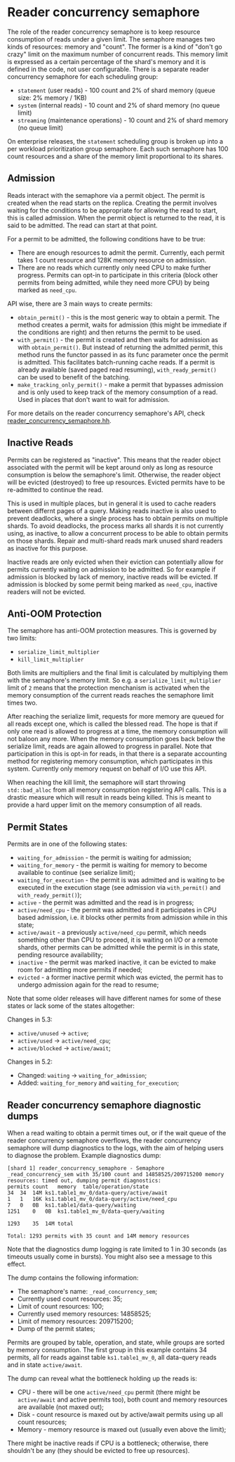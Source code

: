 # Reader concurrency semaphore

The role of the reader concurrency semaphore is to keep resource consumption of reads under a given limit.
The semaphore manages two kinds of resources: memory and "count". The former is a kind of "don't go crazy" limit on the maximum number of concurrent reads.
This memory limit is expressed as a certain percentage of the shard's memory and it is defined in the code, not user configurable.
There is a separate reader concurrency semaphore for each scheduling group:
* `statement` (user reads) - 100 count and 2% of shard memory (queue size: 2% memory / 1KB)
* `system` (internal reads) - 10 count and 2% of shard memory (no queue limit)
* `streaming` (maintenance operations) - 10 count and 2% of shard memory (no queue limit)

On enterprise releases, the `statement` scheduling group is broken up into a per workload prioritization group semaphore. Each such semaphore has 100 count resources and a share of the memory limit proportional to its shares.

## Admission

Reads interact with the semaphore via a permit object. The permit is created when the read starts on the replica. Creating the permit involves waiting for the conditions to be appropriate for allowing the read to start, this is called admission.
When the permit object is returned to the read, it is said to be admitted. The read can start at that point.

For a permit to be admitted, the following conditions have to be true:
* There are enough resources to admit the permit. Currently, each permit takes 1 count resource and 128K memory resource on admission.
* There are no reads which currently only need CPU to make further progress. Permits can opt-in to participate in this criteria (block other permits from being admitted, while they need more CPU) by being marked as `need_cpu`.

API wise, there are 3 main ways to create permits:
* `obtain_permit()` - this is the most generic way to obtain a permit. The method creates a permit, waits for admission (this might be immediate if the conditions are right) and then returns the permit to be used.
* `with_permit()` - the permit is created and then waits for admission as with `obtain_permit()`. But instead of returning the admitted permit, this method runs the functor passed in as its func parameter once the permit is admitted. This facilitates batch-running cache reads. If a permit is already available (saved paged read resuming), `with_ready_permit()` can be used to benefit of the batching.
* `make_tracking_only_permit()` - make a permit that bypasses admission and is only used to keep track of the memory consumption of a read. Used in places that don't want to wait for admission.

For more details on the reader concurrency semaphore's API, check [reader_concurrency_semaphore.hh](../../reader_concurrency_semaphore.hh).

## Inactive Reads

Permits can be registered as "inactive". This means that the reader object associated with the permit will be kept around only as long as resource consumption is below the semaphore's limit. Otherwise, the reader object will be evicted (destroyed) to free up resources. Evicted permits have to be re-admitted to continue the read.

This is used in multiple places, but in general it is used to cache readers between differnt pages of a query.
Making reads inactive is also used to prevent deadlocks, where a single process has to obtain permits on multiple shards. To avoid deadlocks, the process marks all shards it is not currently using, as inactive, to allow a concurrent process to be able to obtain permits on those shards. Repair and multi-shard reads mark unused shard readers as inactive for this purpose.

Inactive reads are only evicted when their eviction can potentially allow for permits currently waiting on admission to be admitted. So for example if admission is blocked by lack of memory, inactive reads will be evicted. If admission is blocked by some permit being marked as `need_cpu`, inactive readers will not be evicted.

## Anti-OOM Protection

The semaphore has anti-OOM protection measures. This is governed by two limits:
* `serialize_limit_multiplier`
* `kill_limit_multiplier`

Both limits are multipliers and the final limit is calculated by multiplying them with the semaphore's memory limit. So e.g. a `serialize_limit_multiplier` limit of `2` means that the protection menchanism is activated when the memory consumption of the current reads reaches the semaphore limit times two.

After reaching the serialize limit, requests for more memory are queued for all reads except one, which is called the blessed read. The hope is that if only one read is allowed to progress at a time, the memory consumption will not baloon any more. When the memory consumption goes back below the serialize limit, reads are again allowed to progress in parallel.
Note that participation in this is opt-in for reads, in that there is a separate accounting method for registering memory consumption, which participates in this system. Currently only memory request on behalf of I/O use this API.

When reaching the kill limit, the semaphore will start throwing `std::bad_alloc` from all memory consumption registering API calls. This is a drastic measure which will result in reads being killed. This is meant to provide a hard upper limit on the memory consumption of all reads.

## Permit States

Permits are in one of the following states:
* `waiting_for_admission` - the permit is waiting for admission;
* `waiting_for_memory` - the permit is waiting for memory to become available to continue (see serialize limit);
* `waiting_for_execution` - the permit is was admitted and is waiting to be executed in the execution stage (see admission via `with_permit()` and `with_ready_permit()`);
* `active` - the permit was admitted and the read is in progress;
* `active/need_cpu` - the permit was admitted and it participates in CPU based admission, i.e. it blocks other permits from admission while in this state;
* `active/await` - a previously `active/need_cpu` permit, which needs something other than CPU to proceed, it is waiting on I/O or a remote shards, other permits can be admitted while the permit is in this state, pending resource availability;
* `inactive` - the permit was marked inactive, it can be evicted to make room for admitting more permits if needed;
* `evicted` - a former inactive permit which was evicted, the permit has to undergo admission again for the read to resume;

Note that some older releases will have different names for some of these states or lack some of the states altogether:

Changes in 5.3:
* `active/unused` -> `active`;
* `active/used` -> `active/need_cpu`;
* `active/blocked` -> `active/await`;

Changes in 5.2:
* Changed: `waiting` -> `waiting_for_admission`;
* Added: `waiting_for_memory` and `waiting_for_execution`;

Reader concurrency semaphore diagnostic dumps
---------------------------------------------

When a read waiting to obtain a permit times out, or if the wait queue of the reader concurrency semaphore overflows, the reader concurrency semaphore will dump diagnostics to the logs, with the aim of helping users to diagnose the problem.
Example diagnostics dump:

    [shard 1] reader_concurrency_semaphore - Semaphore _read_concurrency_sem with 35/100 count and 14858525/209715200 memory resources: timed out, dumping permit diagnostics:
    permits count   memory  table/operation/state
    34  34  14M ks1.table1_mv_0/data-query/active/await
    1   1   16K ks1.table1_mv_0/data-query/active/need_cpu
    7   0   0B  ks1.table1/data-query/waiting
    1251    0   0B  ks1.table1_mv_0/data-query/waiting

    1293    35  14M total

    Total: 1293 permits with 35 count and 14M memory resources

Note that the diagnostics dump logging is rate limited to 1 in 30 seconds (as timeouts usually come in bursts). You might also see a message to this effect.

The dump contains the following information:
* The semaphore's name: `_read_concurrency_sem`;
* Currently used count resources: 35;
* Limit of count resources: 100;
* Currently used memory resources: 14858525;
* Limit of memory resources: 209715200;
* Dump of the permit states;

Permits are grouped by table, operation, and state, while groups are sorted by memory consumption.
The first group in this example contains 34 permits, all for reads against table `ks1.table1_mv_0`, all data-query reads and in state `active/await`.

The dump can reveal what the bottleneck holding up the reads is:
* CPU - there will be one `active/need_cpu` permit (there might be `active/await` and active permits too), both count and memory resources are available (not maxed out);
* Disk - count resource is maxed out by active/await permits using up all count resources;
* Memory - memory resource is maxed out (usually even above the limit);

There might be inactive reads if CPU is a bottleneck; otherwise, there shouldn't be any (they should be evicted to free up resources).
